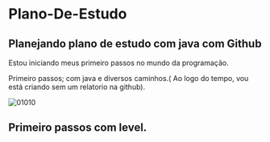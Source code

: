 # Plano-De-Estudo

## Planejando plano de estudo com java com Github

Estou iniciando meus primeiro passos no mundo da programação.

Primeiro passos; com java e diversos caminhos.( Ao logo do tempo, vou está criando sem um relatorio na github).

![01010](https://user-images.githubusercontent.com/115508965/194965309-c2343cec-f280-489c-b656-419740135e82.png)


## Primeiro passos com level. 
